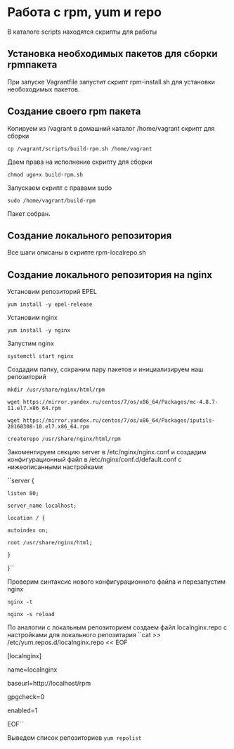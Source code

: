 # Работа с rpm, yum и repo

В каталоге scripts находятся скрипты для работы

## Установка необходимых пакетов для сборки rpmпакета

При запуске Vagrantfile запустит скрипт rpm-install.sh для установки необоходимых пакетов.

## Создание своего rpm пакета

Копируем из /vagrant в домашний каталог /home/vagrant скрипт для сборки

``cp /vagrant/scripts/build-rpm.sh /home/vagrant``

Даем права на исполнение скрипту для сборки

``chmod ugo+x build-rpm.sh``

Запускаем скрипт с правами sudo

``sudo /home/vagrant/build-rpm``

Пакет собран.

## Создание локального репозитория

Все шаги описаны в скрипте rpm-localrepo.sh

## Создание локального репозитория на nginx

Установим репозиторий EPEL

``yum install -y epel-release``

Установим nginx 

``yum install -y nginx``

Запустим nginx

``systemctl start nginx``

Создадим папку, сохраним пару пакетов и инициализируем наш репозиторий

``mkdir /usr/share/nginx/html/rpm``

``wget https://mirror.yandex.ru/centos/7/os/x86_64/Packages/mc-4.8.7-11.el7.x86_64.rpm``

``wget https://mirror.yandex.ru/centos/7/os/x86_64/Packages/iputils-20160308-10.el7.x86_64.rpm``

``createrepo /usr/share/nginx/html/rpm``

Закоментируем секцию server в /etc/nginx/nginx.conf и создадим конфигурационный файл в /etc/nginx/conf.d/default.conf с нижеописанными настройками

``server {

    listen 80;

    server_name localhost;

    location / {

    autoindex on;

    root /usr/share/nginx/html;

    }

}``

Проверим синтаксис нового конфигурационного файла и перезапустим nginx

``nginx -t``

``nginx -s reload``

По аналогии с локальным репозиторием cоздаем файл localnginx.repo с настройками для локального репозитария
``cat >> /etc/yum.repos.d/localnginx.repo << EOF

[localnginx]

name=localnginx

baseurl=http://localhost/rpm

gpgcheck=0

enabled=1

EOF``

Выведем список репозиториев
``yum repolist``